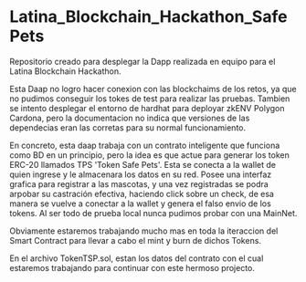 # Latina_Blockchain_Hackathon_SafePets
Repositorio creado para desplegar la Dapp realizada en equipo para el Latina Blockchain Hackathon.

Esta Daap no logro hacer conexion con las blockchaims de los retos, ya que no pudimos conseguir los tokes de test para realizar las pruebas.
Tambien se intento desplegar el entorno de hardhat para deployar zkENV Polygon Cardona, pero la documentacion no indica que versiones de las dependecias eran las corretas para su normal funcionamiento.

En concreto, esta daap trabaja con un contrato inteligente que funciona como BD en un principio, pero la idea es que actue para generar los token ERC-20 llamados TPS 'Token Safe Pets'. Esta se conecta a la wallet de quien ingrese y le almacenara los datos en su red. Posee una interfaz grafica para registrar a las mascotas, y una vez registradas se podra arpobar su castración efectiva, haciendo click sobre un check, de esa manera se vuelve a conectar a la wallet y genera el falso envio de los tokens. Al ser todo de prueba local nunca pudimos probar con una MainNet.

Obviamente estaremos trabajando mucho mas en toda la iteraccion del Smart Contract para llevar a cabo el mint y burn de dichos Tokens.

En el archivo TokenTSP.sol, estan los datos del contrato con el cual estaremos trabajando para continuar con este hermoso projecto.